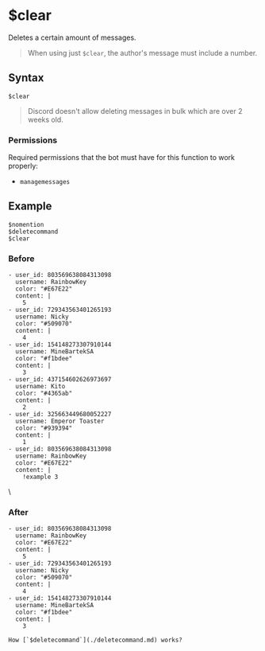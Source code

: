 # $clear
Deletes a certain amount of messages.

> When using just `$clear`, the author's message must include a number.

## Syntax
```
$clear
```

> Discord doesn't allow deleting messages in bulk which are over 2 weeks old.

### Permissions
Required permissions that the bot must have for this function to work properly:
- `managemessages`

## Example
```
$nomention
$deletecommand
$clear
```

### Before
``` discord yaml
- user_id: 803569638084313098
  username: RainbowKey
  color: "#E67E22"
  content: |
    5
- user_id: 729343563401265193
  username: Nicky
  color: "#509070"
  content: |
    4
- user_id: 154148273307910144
  username: MineBartekSA
  color: "#f1bdee"
  content: |
    3
- user_id: 437154602626973697
  username: Kito
  color: "#4365ab"
  content: |
    2
- user_id: 325663449680052227
  username: Emperor Toaster
  color: "#939394"
  content: |
    1
- user_id: 803569638084313098
  username: RainbowKey
  color: "#E67E22"
  content: |
    !example 3
```
\
### After
``` discord yaml
- user_id: 803569638084313098
  username: RainbowKey
  color: "#E67E22"
  content: |
    5
- user_id: 729343563401265193
  username: Nicky
  color: "#509070"
  content: |
    4
- user_id: 154148273307910144
  username: MineBartekSA
  color: "#f1bdee"
  content: |
    3
```

```admonish question title="What is this?"
How [`$deletecommand`](./deletecommand.md) works?
```
